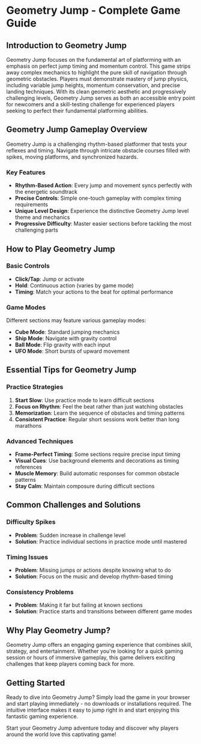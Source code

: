# Geometry Jump - Complete Game Guide

## Introduction to Geometry Jump

Geometry Jump focuses on the fundamental art of platforming with an emphasis on perfect jump timing and momentum control. This game strips away complex mechanics to highlight the pure skill of navigation through geometric obstacles. Players must demonstrate mastery of jump physics, including variable jump heights, momentum conservation, and precise landing techniques. With its clean geometric aesthetic and progressively challenging levels, Geometry Jump serves as both an accessible entry point for newcomers and a skill-testing challenge for experienced players seeking to perfect their fundamental platforming abilities.

## Geometry Jump Gameplay Overview

Geometry Jump is a challenging rhythm-based platformer that tests your reflexes and timing. Navigate through intricate obstacle courses filled with spikes, moving platforms, and synchronized hazards.

### Key Features
- **Rhythm-Based Action**: Every jump and movement syncs perfectly with the energetic soundtrack
- **Precise Controls**: Simple one-touch gameplay with complex timing requirements
- **Unique Level Design**: Experience the distinctive Geometry Jump level theme and mechanics
- **Progressive Difficulty**: Master easier sections before tackling the most challenging parts

## How to Play Geometry Jump

### Basic Controls
- **Click/Tap**: Jump or activate
- **Hold**: Continuous action (varies by game mode)
- **Timing**: Match your actions to the beat for optimal performance

### Game Modes
Different sections may feature various gameplay modes:
- **Cube Mode**: Standard jumping mechanics
- **Ship Mode**: Navigate with gravity control
- **Ball Mode**: Flip gravity with each input
- **UFO Mode**: Short bursts of upward movement

## Essential Tips for Geometry Jump

### Practice Strategies
1. **Start Slow**: Use practice mode to learn difficult sections
2. **Focus on Rhythm**: Feel the beat rather than just watching obstacles
3. **Memorization**: Learn the sequence of obstacles and timing patterns
4. **Consistent Practice**: Regular short sessions work better than long marathons

### Advanced Techniques
- **Frame-Perfect Timing**: Some sections require precise input timing
- **Visual Cues**: Use background elements and decorations as timing references
- **Muscle Memory**: Build automatic responses for common obstacle patterns
- **Stay Calm**: Maintain composure during difficult sections

## Common Challenges and Solutions

### Difficulty Spikes
- **Problem**: Sudden increase in challenge level
- **Solution**: Practice individual sections in practice mode until mastered

### Timing Issues
- **Problem**: Missing jumps or actions despite knowing what to do
- **Solution**: Focus on the music and develop rhythm-based timing

### Consistency Problems
- **Problem**: Making it far but failing at known sections
- **Solution**: Practice starts and transitions between different game modes


## Why Play Geometry Jump?

Geometry Jump offers an engaging gaming experience that combines skill, strategy, and entertainment. Whether you're looking for a quick gaming session or hours of immersive gameplay, this game delivers exciting challenges that keep players coming back for more.

## Getting Started

Ready to dive into Geometry Jump? Simply load the game in your browser and start playing immediately - no downloads or installations required. The intuitive interface makes it easy to jump right in and start enjoying this fantastic gaming experience.

Start your Geometry Jump adventure today and discover why players around the world love this captivating game!